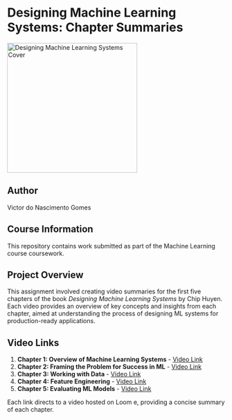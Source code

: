 
# Designing Machine Learning Systems: Chapter Summaries

<p align="left">
  <img src="https://m.media-amazon.com/images/I/81aSHEzSB1L._AC_UF894,1000_QL80_.jpg" alt="Designing Machine Learning Systems Cover" width="300"/>
</p>

## Author
Victor do Nascimento Gomes

## Course Information
This repository contains work submitted as part of the Machine Learning course coursework.

## Project Overview
This assignment involved creating video summaries for the first five chapters of the book *Designing Machine Learning Systems* by Chip Huyen. Each video provides an overview of key concepts and insights from each chapter, aimed at understanding the process of designing ML systems for production-ready applications.

## Video Links
1. **Chapter 1: Overview of Machine Learning Systems** - [Video Link](https://www.loom.com/share/a5e3ceb3968c4df8a6e4e02ebfd90135?sid=ce9e9293-84bb-49ec-a96a-cbe8b00f4706)
2. **Chapter 2: Framing the Problem for Success in ML** - [Video Link](https://www.loom.com/share/791e6ad44f4e41018d4c12b82699b589?sid=dec8b39e-9898-463a-a8c1-1e1b277c5607)
3. **Chapter 3: Working with Data** - [Video Link](https://www.loom.com/share/7a0bbd05a8b1480580b2fc5d0c11d8a9?sid=1a480d62-2363-406d-a44b-f12ed80674d7)
4. **Chapter 4: Feature Engineering** - [Video Link](https://link_to_video)
5. **Chapter 5: Evaluating ML Models** - [Video Link](https://link_to_video)

Each link directs to a video hosted on Loom e, providing a concise summary of each chapter. 

